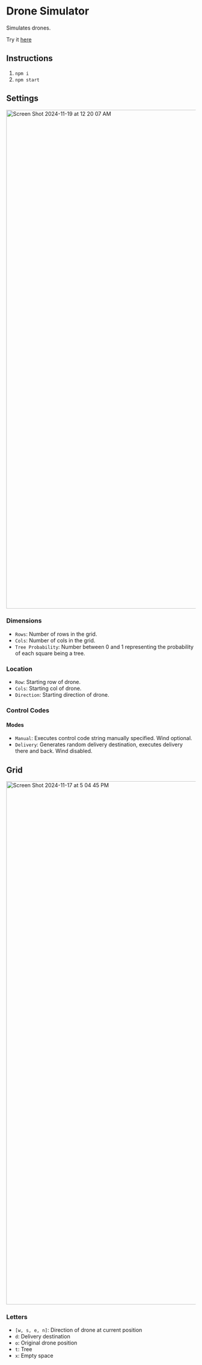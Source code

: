# Drone Simulator

Simulates drones.

Try it [here](https://drone-simulator-sepia.vercel.app/)

## Instructions

1. `npm i`
2. `npm start`

## Settings
<img width="1323" alt="Screen Shot 2024-11-19 at 12 20 07 AM" src="https://github.com/user-attachments/assets/f41042c7-15fa-4fbd-bc58-cc2a26c70da8">

### Dimensions

- `Rows`: Number of rows in the grid.
- `Cols`: Number of cols in the grid.
- `Tree Probability`: Number between 0 and 1 representing the probability of each square being a tree.

### Location

- `Row`: Starting row of drone.
- `Cols`: Starting col of drone.
- `Direction`: Starting direction of drone.

### Control Codes

#### Modes

- `Manual`: Executes control code string manually specified. Wind optional.
- `Delivery`: Generates random delivery destination, executes delivery there and back. Wind disabled.

## Grid

<img width="1388" alt="Screen Shot 2024-11-17 at 5 04 45 PM" src="https://github.com/user-attachments/assets/e984d580-c50f-4abd-ac26-fd1682081263">

### Letters

- `[w, s, e, n]`: Direction of drone at current position
- `d`: Delivery destination
- `o`: Original drone position
- `t`: Tree
- `x`: Empty space
